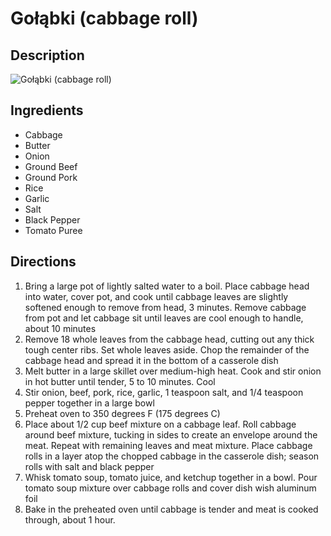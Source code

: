 # Gołąbki (cabbage roll)

## Description
![Gołąbki (cabbage roll)](https://www.themealdb.com/images/media/meals/q8sp3j1593349686.jpg "Gołąbki (cabbage roll)")

## Ingredients
- Cabbage
- Butter
- Onion
- Ground Beef
- Ground Pork
- Rice
- Garlic
- Salt
- Black Pepper
- Tomato Puree

## Directions
1. Bring a large pot of lightly salted water to a boil. Place cabbage head into water, cover pot, and cook until cabbage leaves are slightly softened enough to remove from head, 3 minutes. Remove cabbage from pot and let cabbage sit until leaves are cool enough to handle, about 10 minutes
2. Remove 18 whole leaves from the cabbage head, cutting out any thick tough center ribs. Set whole leaves aside. Chop the remainder of the cabbage head and spread it in the bottom of a casserole dish
3. Melt butter in a large skillet over medium-high heat. Cook and stir onion in hot butter until tender, 5 to 10 minutes. Cool
4. Stir onion, beef, pork, rice, garlic, 1 teaspoon salt, and 1/4 teaspoon pepper together in a large bowl
5. Preheat oven to 350 degrees F (175 degrees C)
6. Place about 1/2 cup beef mixture on a cabbage leaf. Roll cabbage around beef mixture, tucking in sides to create an envelope around the meat. Repeat with remaining leaves and meat mixture. Place cabbage rolls in a layer atop the chopped cabbage in the casserole dish; season rolls with salt and black pepper
7. Whisk tomato soup, tomato juice, and ketchup together in a bowl. Pour tomato soup mixture over cabbage rolls and cover dish wish aluminum foil
8. Bake in the preheated oven until cabbage is tender and meat is cooked through, about 1 hour.
